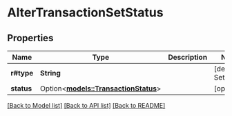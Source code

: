 # AlterTransactionSetStatus

## Properties

Name | Type | Description | Notes
------------ | ------------- | ------------- | -------------
**r#type** | **String** |  | [default to SetStatus]
**status** | Option<[**models::TransactionStatus**](TransactionStatus.md)> |  | [optional]

[[Back to Model list]](../README.md#documentation-for-models) [[Back to API list]](../README.md#documentation-for-api-endpoints) [[Back to README]](../README.md)


